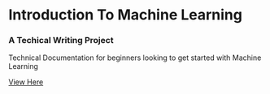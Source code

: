 # Introduction To Machine Learning
### A Techical Writing Project

Technical Documentation for beginners looking to get started with Machine Learning

[View Here](https://abdullateefv.github.io/IntroductionToMachineLearning/table-of-contents.html)

